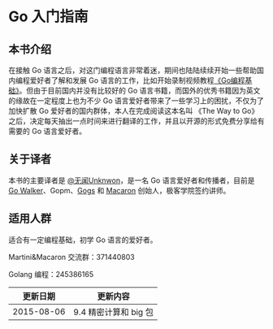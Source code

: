 # Go 入门指南

## 本书介绍

在接触 Go 语言之后，对这门编程语言非常着迷，期间也陆陆续续开始一些帮助国内编程爱好者了解和发展 Go 语言的工作，比如开始录制视频教程[《Go编程基础》](https://github.com/Unknwon/go-fundamental-programming)。但由于目前国内并没有比较好的 Go 语言书籍，而国外的优秀书籍因为英文的缘故在一定程度上也为不少 Go 语言爱好者带来了一些学习上的困扰，不仅为了加快扩散 Go 爱好者的国内群体，本人在完成阅读这本名叫 《The Way to Go》 之后，决定每天抽出一点时间来进行翻译的工作，并且以开源的形式免费分享给有需要的 Go 语言爱好者。

## 关于译者

本书的主要译者是 [@无闻Unknwon](http://www.weibo.com/Obahua)，是一名 Go 语言爱好者和传播者，目前是 [Go Walker](https://gowalker.org)、Gopm、[Gogs](http://gogs.io) 和 [Macaron](https://github.com/Unknwon/macaron) 创始人，极客学院签约讲师。

## 适用人群

适合有一定编程基础，初学 Go 语言的爱好者。

>
Martini&Macaron 交流群：371440803
>
Golang 编程：245386165

|更新日期    |更新内容
|----------|------------------
|2015-08-06|9.4 精密计算和 big 包
